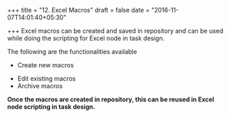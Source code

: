+++
title = "12. Excel Macros"
draft = false
date = "2016-11-07T14:01:40+05:30"

+++
Excel macros can be created and saved in repository and can be used while doing the scripting for Excel node in task design.

The following are the functionalities available

* Create new macros
+ Edit existing macros
+ Archive macros

**Once the macros are created in repository, this can be reused in Excel node scripting in task design.**